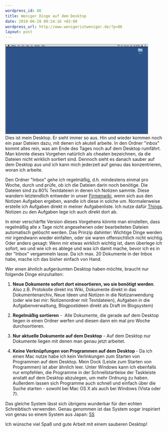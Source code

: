 ```yaml
--- 
wordpress_id: 86
title: Weniger Dinge auf dem Desktop
date: 2010-06-28 09:24:16 +02:00
wordpress_url: http://www.wenigeristweniger.de/?p=86
layout: post
---
```

<div class="center"><a href="/wp-content/uploads/2010/05/desktop_min.png"><img class="aligncenter size-full wp-image-155" title="desktop_min" src="/wp-content/uploads/2010/05/desktop_min.png" alt="" width="454" height="285" /></a>
</div>
Dies ist mein Desktop. Er sieht immer so aus. Hin und wieder kommen noch ein paar Dateien dazu, mit denen ich akutell arbeite. In den Ordner "inbox" kommt alles rein, was am Ende des Tages noch auf dem Desktop rumfährt. Man könnte dieses Vorgehen natürlich als cheaten bezeichnen, da die Dateien nicht wirklich sortiert sind. Dennoch sieht es danach sauber auf dem Desktop aus und ich kann mich jederzeit auf genau das konzentrieren, woran ich arbeite.

Den Ordner "Inbox" gehe ich regelmäßig, d.h. mindestens einmal pro Woche, durch und prüfe, ob ich die Dateien darin noch benötige. Die Dateien sind zu 80% Textdateien in denen ich Notizen sammle. Diese wandern letztendlich entweder in unser <a href="http://www.atlassian.com/software/confluence/">Firmenwiki</a>, wenn sich aus den Notizen Aufgaben ergeben, wandle ich diese in solche um. Normalerweise erstelle ich Aufgaben direkt in meiner Aufgabenliste. Ich nutze dafür <a href="http://culturedcode.com/things/">Things</a>. Notizen zu den Aufgaben lege ich auch direkt dort ab.

In einer verschärfte Version dieses Vorgehens könnte man einstellen, dass regelmäßig alle x Tage nicht angesehenen oder bearbeiteten Dateien automatisch gelöscht werden. Das Prinzip dahinter: Wichtige Dinge werden mir irgendwann wieder einfallen, oder sie waren offensichtlich nicht wichtig. Oder anders gesagt: Wenn mir etwas wirklich wichtig ist, dann überlege ich sofort, wo und wie ich es ablege und was ich damit mache, bevor ich es in der "Inbox" vergammeln lasse. Da ich max. 20 Dokumente in der Inbox habe, mache ich das bisher einfach von Hand.

Wer einen ähnlich aufgeräumten Desktop haben möchte, braucht nur folgende Dinge einzuhalten:

1. <strong>Neue Dokumente sofort dort einsortieren, wo sie benötigt werden</strong>. Also z.B. Protokolle direkt ins Wiki, Dokumente direkt in das Dokumentenarchiv, Neue Ideen und Notizen in die Notizanwendung (oder wie bei mir: Notizenordner mit Textdateien), Aufgaben in die Aufgabenverwaltung, Blogpostideen direkt als Draft im Blogsystem)

2. <strong>Regelmäßig sortieren</strong> -  Alle Dokumente, die gerade auf dem Desktop liegen in einen Ordner werfen und diesen dann ein mal pro Woche durchsortieren.

3. <strong>Nur aktuelle Dokumente auf dem Desktop</strong> - Auf dem Desktop nur Dokumente liegen mit denen man genau jetzt arbeitet.

4. <strong>Keine Verknüpfungen von Programmen auf dem Desktop </strong>- Da ich einen Mac nutze habe ich kein Verlinkungen zum Starten von Programmen auf dem Desktop. Mein Dock (Leiste zum Starten von Programmen) ist aber ähnlich leer. Unter Windows kann ich ebenfalls nur empfehlen, die Programme in der Schnellstartleise der Taskleiste anstatt auf dem Desktop abzulegen, um mehr Ordnung zu haben. Außerdem lassen sich Programme auch schnell und einfach über die Suche starten - sowohl bei Mac OS X als auch bei Windows (Vista oder 7).
<p style="text-align: center;"></p>
Das gleiche System lässt sich übrigens wunderbar für den echten Schreibtisch verwenden. Genau genommen ist das System sogar inspiriert von genau so einem System aus Japan: <a href="http://de.wikipedia.org/wiki/5S">5S</a>

Ich wünsche viel Spaß und gute Arbeit mit einem sauberen Desktop!
